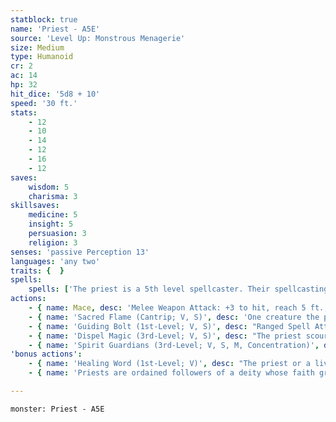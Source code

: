 ```yaml
---
statblock: true
name: 'Priest - A5E'
source: 'Level Up: Monstrous Menagerie'
size: Medium
type: Humanoid
cr: 2
ac: 14
hp: 32
hit_dice: '5d8 + 10'
speed: '30 ft.'
stats:
    - 12
    - 10
    - 14
    - 12
    - 16
    - 12
saves:
    wisdom: 5
    charisma: 3
skillsaves:
    medicine: 5
    insight: 5
    persuasion: 3
    religion: 3
senses: 'passive Perception 13'
languages: 'any two'
traits: {  }
spells:
    spells: ['The priest is a 5th level spellcaster. Their spellcasting ability is Wisdom (spell save DC 13, +5 to hit with spell attacks). They have the following cleric spells prepared:', 'Cantrips (at will): light, sacred flame, thaumaturgy', '1st-level (4 slots): ceremony, detect evil and good, guiding bolt, healing word', '2nd-level (3 slots): lesser restoration, zone of truth', '3rd-level (2 slots): dispel magic, spirit guardians']
actions:
    - { name: Mace, desc: 'Melee Weapon Attack: +3 to hit, reach 5 ft., one target. Hit: 4 (1d6 + 1) bludgeoning damage. On a hit, the priest can expend a spell slot to deal 7 (2d6) radiant damage, plus an extra 3 (1d6) radiant damage for each level of the spell slot expended above 1st.' }
    - { name: 'Sacred Flame (Cantrip; V, S)', desc: 'One creature the priest can see within 60 feet makes a DC 13 Dexterity saving throw, taking 9 (2d8) radiant damage on a failure. This spell ignores cover.' }
    - { name: 'Guiding Bolt (1st-Level; V, S)', desc: "Ranged Spell Attack: +5 to hit, range 120 ft., one target. Hit: 14 (4d6) radiant damage, and the next attack roll made against the target before the end of the priest's next turn has advantage." }
    - { name: 'Dispel Magic (3rd-Level; V, S)', desc: "The priest scours the magic from one creature, object, or magical effect within 120 feet that they can see. A spell ends if it was cast with a 3rd-level or lower spell slot. For spells using a 4th-level or higher spell slot, the priest makes a Wisdom ability check (DC 10 + the spell's level) for each one, ending the effect on a success." }
    - { name: 'Spirit Guardians (3rd-Level; V, S, M, Concentration)', desc: "Spectral forms surround the priest in a 10-foot radius for 10 minutes. The priest can choose creatures they can see to be unaffected by the spell. Other creatures treat the area as difficult terrain, and when a creature enters the area for the first time on a turn or starts its turn there, it makes a DC 13 Wisdom saving throw, taking 10 (3d6) radiant or necrotic damage (priest's choice) on a failure or half damage on a success." }
'bonus actions':
    - { name: 'Healing Word (1st-Level; V)', desc: "The priest or a living creature within 60 feet regains 5 (1d4 + 3) hit points. The priest can't cast this spell and a 1st-level or higher spell on the same turn." }
    - { name: 'Priests are ordained followers of a deity whose faith grants them spellcasting abilities', desc: 'In a small community lucky enough to have one, a priest is the primary spiritual leader, healer, and defender against supernatural evil. In a city, a priest might lead prayers at a temple, sometimes under the guidance of a high priest.' }

---
```

```statblock
monster: Priest - A5E
```
